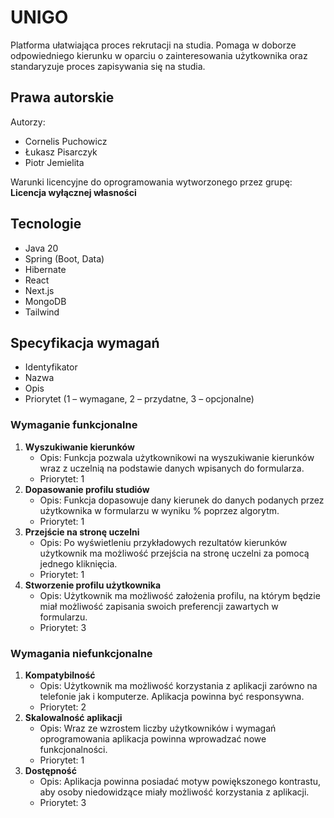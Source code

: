 # UNIGO

Platforma ułatwiająca proces rekrutacji na studia. Pomaga w doborze odpowiedniego kierunku w oparciu o zainteresowania użytkownika oraz standaryzuje proces zapisywania się na studia.

## Prawa autorskie

Autorzy:

- Cornelis Puchowicz
- Łukasz Pisarczyk
- Piotr Jemielita

Warunki licencyjne do oprogramowania wytworzonego przez grupę: **Licencja wyłącznej własności**

## Tecnologie
- Java 20
- Spring (Boot, Data)
- Hibernate
- React
- Next.js
- MongoDB
- Tailwind

## Specyfikacja wymagań

- Identyfikator
- Nazwa
- Opis
- Priorytet (1 – wymagane, 2 – przydatne, 3 – opcjonalne)

### Wymaganie funkcjonalne

1. **Wyszukiwanie kierunków**
   - Opis: Funkcja pozwala użytkownikowi na wyszukiwanie kierunków wraz z uczelnią na podstawie danych wpisanych do formularza.
   - Priorytet: 1
2. **Dopasowanie profilu studiów**
   - Opis: Funkcja dopasowuje dany kierunek do danych podanych przez użytkownika w formularzu w wyniku % poprzez algorytm.
   - Priorytet: 1
3. **Przejście na stronę uczelni**
   - Opis: Po wyświetleniu przykładowych rezultatów kierunków użytkownik ma możliwość przejścia na stronę uczelni za pomocą jednego kliknięcia.
   - Priorytet: 1
4. **Stworzenie profilu użytkownika**
   - Opis: Użytkownik ma możliwość założenia profilu, na którym będzie miał możliwość zapisania swoich preferencji zawartych w formularzu.
   - Priorytet: 3

### Wymagania niefunkcjonalne

1. **Kompatybilność**
   - Opis: Użytkownik ma możliwość korzystania z aplikacji zarówno na telefonie jak i komputerze. Aplikacja powinna być responsywna.
   - Priorytet: 2
2. **Skalowalność aplikacji**
   - Opis: Wraz ze wzrostem liczby użytkowników i wymagań oprogramowania aplikacja powinna wprowadzać nowe funkcjonalności.
   - Priorytet: 1
3. **Dostępność**
   - Opis: Aplikacja powinna posiadać motyw powiększonego kontrastu, aby osoby niedowidzące miały możliwość korzystania z aplikacji.
   - Priorytet: 3
